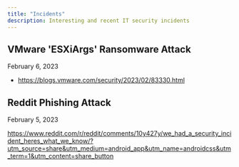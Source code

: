 ```yaml
---
title: "Incidents"
description: Interesting and recent IT security incidents
---
```


## VMware 'ESXiArgs' Ransomware Attack

February 6, 2023

- https://blogs.vmware.com/security/2023/02/83330.html

## Reddit Phishing Attack

February 5, 2023

https://www.reddit.com/r/reddit/comments/10y427y/we_had_a_security_incident_heres_what_we_know/?utm_source=share&utm_medium=android_app&utm_name=androidcss&utm_term=1&utm_content=share_button
